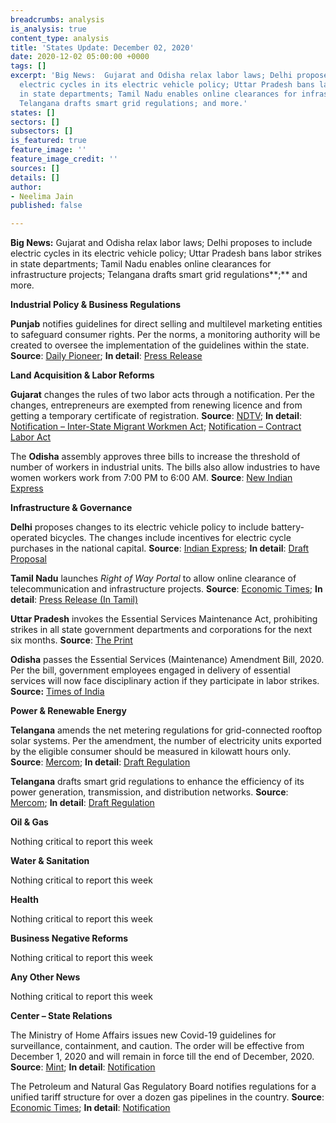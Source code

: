 ```yaml
---
breadcrumbs: analysis
is_analysis: true
content_type: analysis
title: 'States Update: December 02, 2020'
date: 2020-12-02 05:00:00 +0000
tags: []
excerpt: 'Big News:  Gujarat and Odisha relax labor laws; Delhi proposes to include
  electric cycles in its electric vehicle policy; Uttar Pradesh bans labor strikes
  in state departments; Tamil Nadu enables online clearances for infrastructure projects;
  Telangana drafts smart grid regulations; and more.'
states: []
sectors: []
subsectors: []
is_featured: true
feature_image: ''
feature_image_credit: ''
sources: []
details: []
author:
- Neelima Jain
published: false

---
```

**Big News:** Gujarat and Odisha relax labor laws; Delhi proposes to include electric cycles in its electric vehicle policy; Uttar Pradesh bans labor strikes in state departments; Tamil Nadu enables online clearances for infrastructure projects; Telangana drafts smart grid regulations**;** and more.

**Industrial Policy & Business Regulations**

**Punjab** notifies guidelines for direct selling and multilevel marketing entities to safeguard consumer rights. Per the norms, a monitoring authority will be created to oversee the implementation of the guidelines within the state. **Source**: [Daily Pioneer](https://www.dailypioneer.com/2020/state-editions/punjab-notifies-guidelines-for-direct-selling.html); **In detail**: [Press Release](http://diprpunjab.gov.in/?q=content/punjab-notifies-guidelines-direct-sellingmulti-level-marketing-entities-safeguard-consumer)

**Land Acquisition & Labor Reforms**

**Gujarat** changes the rules of two labor acts through a notification. Per the changes, entrepreneurs are exempted from renewing licence and from getting a temporary certificate of registration. **Source**: [NDTV](https://www.ndtv.com/business/gujarat-government-relaxes-labour-laws-to-attract-investment-2331367); **In detail**: [Notification – Inter-State Migrant Workmen Act](https://www.labour.gujarat.gov.in/Portal/Document/1_246_1_inter_state_migrant_workmen.pdf); [Notification – Contract Labor Act](https://www.labour.gujarat.gov.in/Portal/Document/1_245_1_Contract_labour_Notification.pdf)

The **Odisha** assembly approves three bills to increase the threshold of number of workers in industrial units. The bills also allow industries to have women workers work from 7:00 PM to 6:00 AM. **Source**: [New Indian Express](https://www.newindianexpress.com/states/odisha/2020/nov/25/odisha-assembly-passes-threebills-to-boost-industrial-growth-2227846.html)

**Infrastructure & Governance**

**Delhi** proposes changes to its electric vehicle policy to include battery-operated bicycles. The changes include incentives for electric cycle purchases in the national capital. **Source**: [Indian Express](https://indianexpress.com/article/cities/delhi/delhis-ev-policy-set-to-cover-battery-operated-bicycles-7072236/); **In detail**: [Draft Proposal](https://transport.delhi.gov.in/sites/default/files/All-PDF/Proposal%20for%20introducing%20E-cycles%20as%20a%20sagment%20under%20DELHI%20ELECTRIC%20VEHICLE%20POLOCY%202020.PDF)

**Tamil Nadu** launches _Right of Way Portal_ to allow online clearance of telecommunication and infrastructure projects. **Source**: [Economic Times](https://telecom.economictimes.indiatimes.com/news/tamil-nadu-gets-digital-india-push-launches-online-portal-for-infra-project-clearance/79449237); **In detail**: [Press Release (In Tamil)](https://cms.tn.gov.in/sites/default/files/press_release/pr251120_911.pdf)

**Uttar Pradesh** invokes the Essential Services Maintenance Act, prohibiting strikes in all state government departments and corporations for the next six months. **Source**: [The Print](https://theprint.in/india/governance/up-govt-invokes-essential-services-act-bans-strikes-for-6-months-in-all-govt-departments/551993/)

**Odisha** passes the Essential Services (Maintenance) Amendment Bill, 2020. Per the bill, government employees engaged in delivery of essential services will now face disciplinary action if they participate in labor strikes. **Source:** [Times of India](https://timesofindia.indiatimes.com/city/bhubaneswar/state-assembly-passes-the-odisha-essential-services-amendment-bill-2020/articleshow/79374418.cms)

**Power & Renewable Energy**

**Telangana** amends the net metering regulations for grid-connected rooftop solar systems. Per the amendment, the number of electricity units exported by the eligible consumer should be measured in kilowatt hours only. **Source**: [Mercom](https://mercomindia.com/telangana-amends-rooftop-solar/); **In detail**: [Draft Regulation](http://www.tserc.gov.in/file_upload/uploads/Regulations/Draft/2020/Draft%20Reg%20on%20Net%20Metering.pdf)

**Telangana** drafts smart grid regulations to enhance the efficiency of its power generation, transmission, and distribution networks. **Source**: [Mercom](https://mercomindia.com/telangana-drafts-integration-smart-grid/); **In detail**: [Draft Regulation](http://www.tserc.gov.in/file_upload/uploads/Regulations/Draft/2020/Draft%20regulation%20on%20Smar%20grid.pdf)

**Oil & Gas**

Nothing critical to report this week

**Water & Sanitation**

Nothing critical to report this week

**Health**

Nothing critical to report this week

**Business Negative Reforms**

Nothing critical to report this week

**Any Other News**

Nothing critical to report this week

**Center – State Relations**

The Ministry of Home Affairs issues new Covid-19 guidelines for surveillance, containment, and caution. The order will be effective from December 1, 2020 and will remain in force till the end of December, 2020. **Source**: [Mint](https://www.livemint.com/news/india/govt-announces-new-covid-guidelines-from-1-dec-states-to-enforce-strict-containment-measures-details-here-11606301317621.html); **In detail**: [Notification](https://www.mha.gov.in/sites/default/files/MHAOrder25112020.pdf)

The Petroleum and Natural Gas Regulatory Board notifies regulations for a unified tariff structure for over a dozen gas pipelines in the country. **Source**: [Economic Times](https://energy.economictimes.indiatimes.com/news/oil-and-gas/downstream-oil-regulator-pngrb-simplifies-gas-pipeline-tariff/79438353); **In detail**: [Notification](https://www.pngrb.gov.in/OurRegulation/PNGRB%20Regulations/B.%20Natural%20Gas%20Pipeline/B.4.%20NGPL%20Tariff%20Regulations/NGPL%20Tariff-Post%20Amendment-27.03.2020.pdf)
